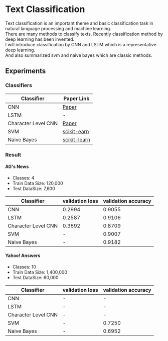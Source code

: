 # Text Classification
Text classification is an important theme and basic classification task in natural language processing and machine learning.  
There are many methods to classify texts. Recently classification method by deep learning has been invented.  
I will introduce classification by CNN and LSTM which is a representative deep learning.  
And also summarized svm and naive bayes which are classic methods.

## Experiments
### Classifiers
Classifier | Paper Link
-- | -- 
CNN | [Paper](http://www.aclweb.org/anthology/D14-1181)
LSTM | -
Character Level CNN | [Paper](https://papers.nips.cc/paper/5782-character-level-convolutional-networks-for-text-classification.pdf)
SVM | [scikit-earn](http://scikit-learn.org/stable/modules/svm.html#svm-classification)
Naive Bayes | [scikit-learn](http://scikit-learn.org/stable/tutorial/text_analytics/working_with_text_data.html)


### Result
#### AG's News
- Classes: 4
- Train Data Size: 120,000
- Test DataSize: 7,600

Classifier | validation loss | validation accuracy
-- | -- | --
CNN | 0.2994 | 0.9055
LSTM | 0.2587 | 0.9106
Character Level CNN | 0.3692 | 0.8709
SVM | - | 0.9007
Naive Bayes | - | 0.9182

#### Yahoo! Answers
- Classes: 10
- Train Data Size: 1,400,000
- Test DataSize: 60,000

Classifier | validation loss | validation accuracy
-- | -- | --
CNN | - | -
LSTM | - | -
Character Level CNN | - | -
SVM | - | 0.7250
Naive Bayes | - | 0.6952
